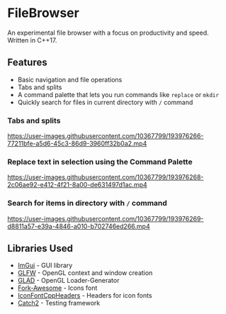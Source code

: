 # FileBrowser
An experimental file browser with a focus on productivity and speed. Written in C++17.

## Features
- Basic navigation and file operations 
- Tabs and splits
- A command palette that lets you run commands like `replace` or `mkdir`
- Quickly search for files in current directory with `/` command


### Tabs and splits
https://user-images.githubusercontent.com/10367799/193976266-77211bfe-a5d6-45c3-86d9-3960ff32b0a2.mp4

### Replace text in selection using the Command Palette
https://user-images.githubusercontent.com/10367799/193976268-2c06ae92-e412-4f21-8a00-de631497d1ac.mp4

### Search for items in directory with `/` command
https://user-images.githubusercontent.com/10367799/193976269-d8811a57-e39a-4846-a010-b702746ed266.mp4

## Libraries Used
- [ImGui](https://github.com/ocornut/imgui) - GUI library
- [GLFW](https://www.glfw.org/) - OpenGL context and window creation
- [GLAD](https://github.com/Dav1dde/glad) - OpenGL Loader-Generator
- [Fork-Awesome](https://github.com/ForkAwesome/Fork-Awesome) - Icons font
- [IconFontCppHeaders](https://github.com/juliettef/IconFontCppHeaders) - Headers for icon fonts
- [Catch2](https://github.com/catchorg/Catch2) - Testing framework
